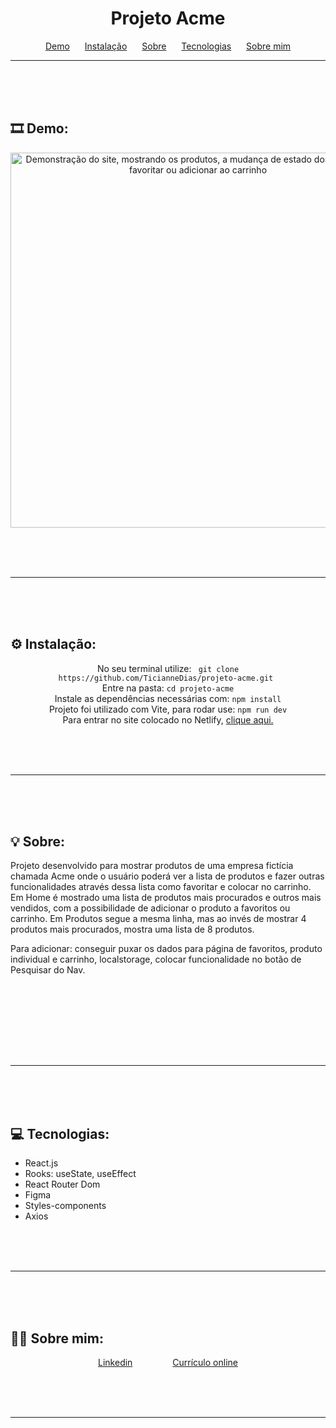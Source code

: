 <h1 align="center">Projeto Acme</h1>

<p align="center">
    <a href="#demo" style="margin:10px">Demo</a>
    <a href="#instalar" style="margin:10px">Instalação</a>
    <a href="#sobre" style="margin:10px">Sobre</a>
    <a href="#tecnologias" style="margin:10px">Tecnologias</a>
    <a href="#sobremim" style="margin:10px">Sobre mim</a>
</p>

---

<br> <br> <br>

## 🎞 Demo: <a id="demo"></a>
<div align="center">
    <img alt="Demonstração do site, mostrando os produtos, a mudança de estado dos ícones para favoritar ou adicionar ao carrinho" src="page.gif" style="width:600px">
</div>

<br> <br> <br>

---

<br> <br> <br>

## ⚙️ Instalação: <a id="instalar"></a>
<div align="center">
No seu terminal utilize: <code> git clone https://github.com/TicianneDias/projeto-acme.git </code><br>
Entre na pasta: <code>cd projeto-acme</code><br>
Instale as dependências necessárias com: <code>npm install</code><br>
Projeto foi utilizado com Vite, para rodar use: <code>npm run dev</code><br>
Para entrar no site colocado no Netlify, <a href='https://famous-clafoutis-be2c71.netlify.app/'>clique aqui.</a>
    
</div>

<br> <br> <br>

---

<br> <br> <br>

## 💡 Sobre: <a id="sobre"></a>
Projeto desenvolvido para mostrar produtos de uma empresa fictícia chamada Acme onde o usuário poderá ver a lista de produtos e fazer outras funcionalidades através dessa lista como favoritar e colocar no carrinho.
Em Home é mostrado uma lista de produtos mais procurados e outros mais vendidos, com a possibilidade de adicionar o produto a favoritos ou carrinho.
Em Produtos segue a mesma linha, mas ao invés de mostrar 4 produtos mais procurados, mostra uma lista de 8 produtos.

Para adicionar: conseguir puxar os dados para página de favoritos, produto individual e carrinho, localstorage, colocar funcionalidade no botão de Pesquisar do Nav.

<br>
<br><br>

<br> <br> <br>

---

<br> <br> <br>

## 💻 Tecnologias: <a id="tecnologias"></a>
<ul>
    <li>React.js</li>
    <li>Rooks: useState, useEffect</li>
    <li>React Router Dom</li>
    <li>Figma</li>
    <li>Styles-components</li>
    <li>Axios</li>
</ul>


<br> <br> <br>

---

<br> <br> <br>

## 👩‍💻 Sobre mim: <a id="sobremim"></a>
<div align="center">
    <p>
        <a style="padding:30px" href="https://www.linkedin.com/in/ticianne-dias-a7a66b134/">Linkedin</a>
        <a style="padding:30px" href="https://ticiannedias.github.io/">Currículo online</a>
    </p>
</div>

<br> <br> <br>

---
